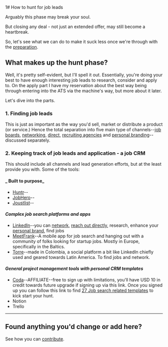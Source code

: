 1# How to hunt for job leads

Arguably this phase may break your soul. 

But closing any deal - not just an extended offer, may still become a heartbreak. 

So, let's see what we can do to make it suck less once we're through with the [preparation](prepare).

## What makes up the hunt phase?

Well, it's pretty self-evident, but I'll spell it out. Essentially, you're doing your best to have enough interesting job leads to research, consider and apply to. On the apply part I have my reservation about the best way being through entering into the ATS via the machine's way, but more about it later.

Let's dive into the parts.

### 1. Finding job leads

This is just as important as the way you'd sell, market or distribute a product (or service.) Hence the total separation into five main type of channels--[job boards](job-boards), [networking](networking), [direct](direct-approach), [recruiting agencies](recruiting-agencies) and [personal branding](personal-branding)--discussed separately.

### 2. Keeping track of job leads and application - a job CRM

This should include all channels and lead generation efforts, but at the least provide you with. 
Some of the tools:

#### _ Built to purpose_ 

* [Huntr](https://huntr.co/)--
* [JobHero](https://gojobhero.com/)--
* [Joustlist](https://joustlist.com/)--

#### _Complex job search platforms and apps_

* [LinkedIn](https://linkedin.com/jobs)--you can [network](networking), [reach out directly](direct-approach), research, enhance your [personal brand](personal-branding), find jobs
* [MeetFrank](https://meetfrank.com/)--A mobile app for job search and hanging out with a community of folks looking for startup jobs. Mostly in Europe, specifically in the Baltics. 
* [Torre](https://torre.co)--made in Colombia, a social platform a bit like LinkedIn chiefly used and geared towards Latin America. To find jobs and network.

#### _General project management tools with personal CRM templates_

* [Coda](https://coda.grsm.io/dez)--AFFILIATE--free to sign up with limitations, you'll have USD 10 in credit towards future upgrade if signing up via this link. Once you signed up you can follow this link to find [27 Job search related templates](https://coda.io/gallery/search?q=JOb%20search) to kick start your hunt.
* Notion
* Trello

---

## Found anything you'd change or add here? 

See how you can [contribute](https://github.com/sugardayfox/awesome-job-search#how-to-contribute).

